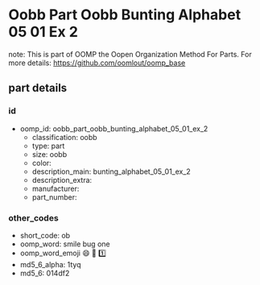 # Oobb Part Oobb Bunting Alphabet 05 01 Ex 2  

note: This is part of OOMP the Oopen Organization Method For Parts. For more details: https://github.com/oomlout/oomp_base

##  part details





### id
* oomp_id: oobb_part_oobb_bunting_alphabet_05_01_ex_2
  * classification: oobb
  * type: part
  * size: oobb
  * color: 
  * description_main: bunting_alphabet_05_01_ex_2
  * description_extra: 
  * manufacturer: 
  * part_number: 

### other_codes
* short_code: ob
* oomp_word: smile bug one
* oomp_word_emoji :smile: :bug: :one:
* md5_6_alpha: 1tyq
* md5_6: 014df2